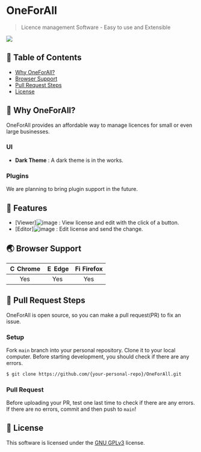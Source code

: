 # OneForAll

> Licence management Software - Easy to use and Extensible

<img src="![image](https://user-images.githubusercontent.com/101731147/158679084-abd69aa5-78a3-4122-b443-1fa2a2d82325.png)" />


## 🚩 Table of Contents

- [Why OneForAll?](#-why-oneforall)
- [Browser Support](#-browser-support)
- [Pull Request Steps](#-pull-request-steps)
- [License](#-license)


## 🤖 Why OneForAll?

OneForAll provides an affordable way to manage licences for small or even large businesses.

### UI

* **Dark Theme** : A dark theme is in the works.

### Plugins

We are planning to bring plugin support in the future.

## 🎨 Features

* [Viewer]![image](https://user-images.githubusercontent.com/101731147/158681174-ea3bbf52-c300-453e-a915-737474b33cd2.png) : View license and edit with the click of a button.
* [Editor]![image](https://user-images.githubusercontent.com/101731147/158681512-c8839553-28e2-41d7-92e1-43a78b786bd4.png) : Edit license and send the change.

## 🌏 Browser Support

| <img src="https://user-images.githubusercontent.com/1215767/34348387-a2e64588-ea4d-11e7-8267-a43365103afe.png" alt="Chrome" width="16px" height="16px" /> Chrome | <img src="https://user-images.githubusercontent.com/1215767/34348380-93e77ae8-ea4d-11e7-8696-9a989ddbbbf5.png" alt="Edge" width="16px" height="16px" /> Edge | <img src="https://user-images.githubusercontent.com/1215767/34348383-9e7ed492-ea4d-11e7-910c-03b39d52f496.png" alt="Firefox" width="16px" height="16px" /> Firefox |
| :---------: | :---------: | :---------: |
| Yes | Yes | Yes |


## 🔧 Pull Request Steps

OneForAll is open source, so you can make a pull request(PR) to fix an issue. 

### Setup

Fork `main` branch into your personal repository. Clone it to your local computer. Before starting development, you should check if there are any errors.

```sh
$ git clone https://github.com/{your-personal-repo}/OneForAll.git
```

### Pull Request

Before uploading your PR, test one last time to check if there are any errors. If there are no errors, commit and then push to `main`!

## 📜 License

This software is licensed under the [GNU GPLv3](LICENSE.md) license.

